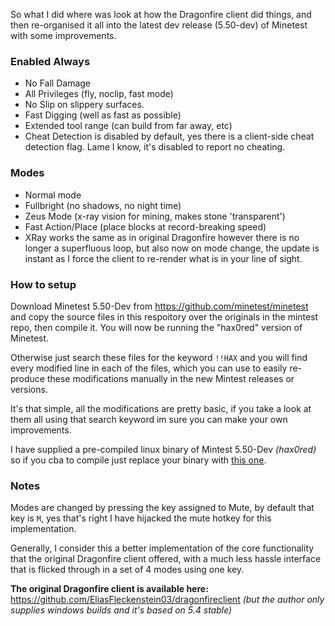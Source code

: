 So what I did where was look at how the Dragonfire client did things, and then re-organised it all into the latest dev release (5.50-dev) of Minetest with some improvements.

### Enabled Always
- No Fall Damage
- All Privileges (fly, noclip, fast mode)
- No Slip on slippery surfaces.
- Fast Digging (well as fast as possible)
- Extended tool range (can build from far away, etc)
- Cheat Detection is disabled by default, yes there is a client-side cheat detection flag. Lame I know, it's disabled to report no cheating.

### Modes
- Normal mode
- Fullbright (no shadows, no night time)
- Zeus Mode (x-ray vision for mining, makes stone 'transparent')
- Fast Action/Place (place blocks at record-breaking speed)
- XRay works the same as in original Dragonfire however there is no longer a superfluous loop, but also now on mode change, the update is instant as I force the client to re-render what is in your line of sight.

### How to setup

Download Minetest 5.50-Dev from https://github.com/minetest/minetest and copy the source files in this respoitory over the originals in the mintest repo, then compile it. You will now be running the "hax0red" version of Minetest.

Otherwise just search these files for the keyword `!!HAX` and you will find every modified line in each of the files, which you can use to easily re-produce these modifications manually in the new Mintest releases or versions.

It's that simple, all the modifications are pretty basic, if you take a look at them all using that search keyword im sure you can make your own improvements.

I have supplied a pre-compiled linux binary of Mintest 5.50-Dev _(hax0red)_ so if you cba to compile just replace your binary with [this one](https://github.com/DragonfireLinux/DragonfireLinux/raw/main/minetest).

### Notes

Modes are changed by pressing the key assigned to Mute, by default that key is `M`, yes that's right I have hijacked the mute hotkey for this implementation.

Generally, I consider this a better implementation of the core functionality that the original Dragonfire client offered, with a much less hassle interface that is flicked through in a set of 4 modes using one key.

**The original Dragonfire client is available here:**
https://github.com/EliasFleckenstein03/dragonfireclient
_(but the author only supplies windows builds and it's based on 5.4 stable)_

